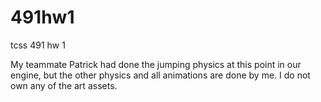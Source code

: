 # 491hw1
tcss 491 hw 1

My teammate Patrick had done the jumping physics at this point in our engine, but the other physics and all animations are done by me.
I do not own any of the art assets.

